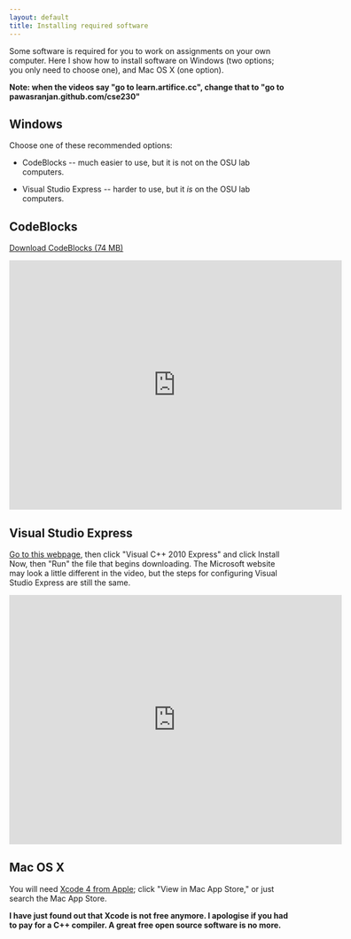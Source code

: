 ```yaml
---
layout: default
title: Installing required software
---
```


Some software is required for you to work on assignments on your own
computer. Here I show how to install software on Windows (two options;
you only need to choose one), and Mac OS X (one option).

**Note: when the videos say "go to learn.artifice.cc", change that to "go to
pawasranjan.github.com/cse230"**

## Windows

Choose one of these recommended options:

  - CodeBlocks -- much easier to use, but it is not on the OSU lab
    computers.

  - Visual Studio Express -- harder to use, but it *is* on the OSU lab
    computers.

## CodeBlocks

[Download CodeBlocks (74 MB)](http://sourceforge.net/projects/codeblocks/files/Binaries/10.05/Windows/codeblocks-10.05mingw-setup.exe)

<iframe src="http://player.vimeo.com/video/21522534?title=0&byline=0&portrait=0" width="600" height="450" frameborder="0"></iframe>

## Visual Studio Express

[Go to this webpage](http://www.microsoft.com/express/Downloads/#2010-Visual-CPP),
then click "Visual C++ 2010 Express" and click Install Now,
then "Run" the file that begins downloading.
The Microsoft website may look a little different in the video, but the steps for configuring Visual Studio Express 
are still the same.

<iframe src="http://player.vimeo.com/video/21524538?title=0&byline=0&portrait=0" width="600" height="450" frameborder="0"></iframe>

## Mac OS X

You will need [Xcode 4 from Apple](http://developer.apple.com/xcode/);
click "View in Mac App Store," or just search the Mac App Store.

**I have just found out that Xcode is not free anymore. I apologise if you had to pay for a C++ compiler.
A great free open source software is no more.**
